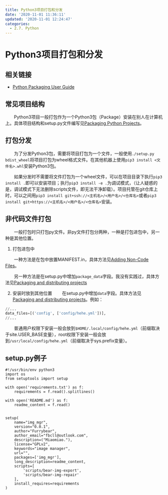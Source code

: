 ```yaml
---
title: Python3项目打包和分发
date: '2020-11-01 11:36:11'
updated: '2020-11-01 12:24:47'
categories:
  - 2.7. Python
---
```

# Python3项目打包和分发

## 相关链接

- [Python Packaging User Guide](https://packaging.python.org/)

## 常见项目结构

　　Python3项目一般打包作为一个Python3包（Package）安装在别人在计算机上。具体项目结构和setup.py文件编写见[Packaging Python Projects](https://packaging.python.org/tutorials/packaging-projects/)。

## 打包分发

　　为了分发Python3包，需要将项目打包为一个文件，一般使用`./setup.py bdist_wheel`将项目打包为wheel格式文件。在其他机器上使用`pip3 install <文件名>.whl`安装Python3包。

　　如果分发时不需要将文件打包为一个wheel文件，可以在项目目录下执行`pip3 install .`即可以安装项目；执行`pip3 install -e .`为调试模式，（让人疑惑的是，调试模式下无法删除scripts文件，即无法干净卸载）。项目托管在git仓库上时，可以之间用`pip3 install git+ssh://<主机名>/<用户名>/<仓库名>`或者`pip3 install git+https://<主机名>/<用户名>/<仓库名>`安装。

## 非代码文件打包

　　一般打包时只打包py文件。非py文件打包分两种，一种是打包进包中，另一种是其他位置。

1. 打包进包中

　　一种方法是在包中放置MANIFEST.in，具体方法见[Adding Non-Code Files](https://python-packaging.readthedocs.io/en/latest/non-code-files.html)。

　　另一种方法是在setup.py中增加`package_data`字段。我没有实践过，具体方法见[Packaging and distributing projects](https://packaging.python.org/guides/distributing-packages-using-setuptools/#package-data)

2. 安装时放到其他位置
　　在setup.py中增加`data`字段。具体方法见[Packaging and distributing projects](https://packaging.python.org/guides/distributing-packages-using-setuptools/#data_files)。例如：

```python
//...
data_files=[('config', ['config/hehe.yml'])],　　
//...
```

　　普通用户权限下安装一般会放到`$HOME/.local/config/hehe.yml`（前缀取决于site.USER_BASE变量），root权限下安装一般会放到`/usr/local/config/hehe.yml`（前缀取决于sys.prefix变量）。

## setup.py例子

```python3
#!/usr/bin/env python3
import os
from setuptools import setup

with open('requirements.txt') as f:
    requirements = f.read().splitlines()

with open('README.md') as f:
    readme_content = f.read()


setup(
    name="img_mgr",
    version="0.0.1",
    author="Furrybear",
    author_email="fbcll@outlook.com",
    description=("Miaomiao."),
    license="GPLv2",
    keywords="image manager",
    url="",
    packages=['img_mgr'],
    long_description=readme_content,
    scripts=[
        'scripts/bear-img-export',
        'scripts/bear-img-repair'
    ],
    install_requires=requirements
)
```
